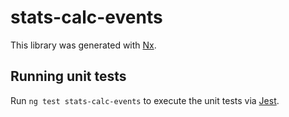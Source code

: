 # stats-calc-events

This library was generated with [Nx](https://nx.dev).

## Running unit tests

Run `ng test stats-calc-events` to execute the unit tests via [Jest](https://jestjs.io).
